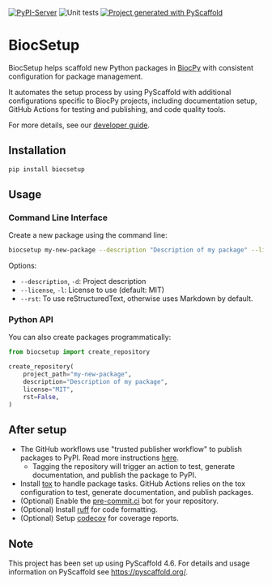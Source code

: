 [![PyPI-Server](https://img.shields.io/pypi/v/biocsetup.svg)](https://pypi.org/project/biocsetup/)
![Unit tests](https://github.com/BiocPy/BiocSetup/actions/workflows/run-tests.yml/badge.svg)
[![Project generated with PyScaffold](https://img.shields.io/badge/-PyScaffold-005CA0?logo=pyscaffold)](https://pyscaffold.org/)

# BiocSetup

BiocSetup helps scaffold new Python packages in [BiocPy](https://github.com/biocpy) with consistent configuration for package management.

It automates the setup process by using PyScaffold with additional configurations specific to BiocPy projects, including documentation setup, GitHub Actions for testing and publishing, and code quality tools.

For more details, see our [developer guide](https://github.com/BiocPy/developer_guide).

## Installation

```bash
pip install biocsetup
```

## Usage

### Command Line Interface

Create a new package using the command line:

```bash
biocsetup my-new-package --description "Description of my package" --license MIT
```

Options:

- `--description`, `-d`: Project description
- `--license`, `-l`: License to use (default: MIT)
- `--rst`: To use reStructuredText, otherwise uses Markdown by default.

### Python API

You can also create packages programmatically:

```python
from biocsetup import create_repository

create_repository(
    project_path="my-new-package",
    description="Description of my package",
    license="MIT",
    rst=False,
)
```

## After setup

- The GitHub workflows use "trusted publisher workflow" to publish packages to PyPI. Read more instructions [here](https://docs.pypi.org/trusted-publishers/).
  - Tagging the repository will trigger an action to test, generate documentation, and publish the package to PyPI.
- Install [tox](https://tox.wiki/en/4.23.2/) to handle package tasks. GitHub Actions relies on the tox configuration to test, generate documentation, and publish packages.
- (Optional) Enable the [pre-commit.ci](https://pre-commit.ci/) bot for your repository.
- (Optional) Install [ruff](https://docs.astral.sh/ruff/) for code formatting.
- (Optional) Setup [codecov](https://about.codecov.io/) for coverage reports.

<!-- pyscaffold-notes -->

## Note

This project has been set up using PyScaffold 4.6. For details and usage
information on PyScaffold see https://pyscaffold.org/.

